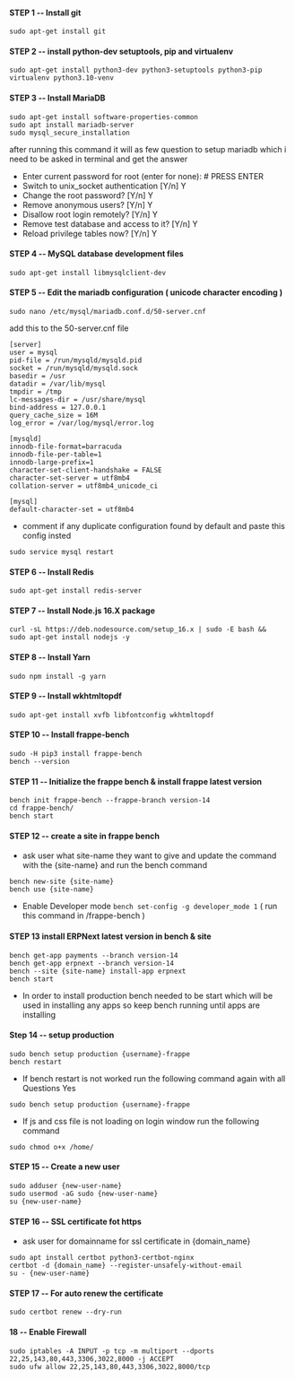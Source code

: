 #### STEP 1 -- Install git
```
sudo apt-get install git
```
#### STEP 2 -- install python-dev setuptools, pip and virtualenv
```
sudo apt-get install python3-dev python3-setuptools python3-pip virtualenv python3.10-venv
```
#### STEP 3 -- Install MariaDB
```
sudo apt-get install software-properties-common
sudo apt install mariadb-server
sudo mysql_secure_installation
```
after running this command it will as few question to setup mariadb which i need to be asked in terminal and get the answer
- Enter current password for root (enter for none): # PRESS ENTER
- Switch to unix_socket authentication [Y/n] Y
- Change the root password? [Y/n] Y
- Remove anonymous users? [Y/n] Y
- Disallow root login remotely? [Y/n] Y
- Remove test database and access to it? [Y/n] Y
- Reload privilege tables now? [Y/n] Y
#### STEP 4 -- MySQL database development files
```
sudo apt-get install libmysqlclient-dev
```
#### STEP 5 -- Edit the mariadb configuration ( unicode character encoding )
```
sudo nano /etc/mysql/mariadb.conf.d/50-server.cnf
```
add this to the 50-server.cnf file
```
[server]
user = mysql
pid-file = /run/mysqld/mysqld.pid
socket = /run/mysqld/mysqld.sock
basedir = /usr
datadir = /var/lib/mysql
tmpdir = /tmp
lc-messages-dir = /usr/share/mysql
bind-address = 127.0.0.1
query_cache_size = 16M
log_error = /var/log/mysql/error.log

[mysqld]
innodb-file-format=barracuda
innodb-file-per-table=1
innodb-large-prefix=1
character-set-client-handshake = FALSE
character-set-server = utf8mb4
collation-server = utf8mb4_unicode_ci
 
[mysql]
default-character-set = utf8mb4
```
- comment if any duplicate configuration found by default and paste this config insted
```
sudo service mysql restart
```
#### STEP 6 -- Install Redis
```
sudo apt-get install redis-server
```
#### STEP 7 -- Install Node.js 16.X package
```
curl -sL https://deb.nodesource.com/setup_16.x | sudo -E bash &&
sudo apt-get install nodejs -y
```
#### STEP 8 -- Install Yarn
```
sudo npm install -g yarn
```
#### STEP 9 -- Install wkhtmltopdf
```
sudo apt-get install xvfb libfontconfig wkhtmltopdf
```
#### STEP 10 -- Install frappe-bench
```
sudo -H pip3 install frappe-bench
bench --version
```
#### STEP 11 -- Initialize the frappe bench & install frappe latest version
```
bench init frappe-bench --frappe-branch version-14
cd frappe-bench/
bench start
```
#### STEP 12 -- create a site in frappe bench
- ask user what site-name they want to give and update the command with the {site-name} and run the bench command
```
bench new-site {site-name}
bench use {site-name}
```
- Enable Developer mode ```bench set-config -g developer_mode 1``` ( run this command in /frappe-bench )
#### STEP 13 install ERPNext latest version in bench & site
```
bench get-app payments --branch version-14
bench get-app erpnext --branch version-14
bench --site {site-name} install-app erpnext
bench start
```
- In order to install production bench needed to be start which will be used in installing any apps so keep bench running until apps are installing

#### Step 14 -- setup production
```
sudo bench setup production {username}-frappe
bench restart
```
- If bench restart is not worked run the following command again with all Questions Yes
```
sudo bench setup production {username}-frappe
```
- If js and css file is not loading on login window run the following command
```
sudo chmod o+x /home/
```
#### STEP 15 -- Create a new user
```
sudo adduser {new-user-name}
sudo usermod -aG sudo {new-user-name}
su {new-user-name}
```
#### STEP 16 -- SSL certificate fot https
- ask user for domainname for ssl certificate in {domain_name}
```
sudo apt install certbot python3-certbot-nginx
certbot -d {domain_name} --register-unsafely-without-email
su - {new-user-name}
```
#### STEP 17 -- For auto renew the certificate
```
sudo certbot renew --dry-run
```

#### 18 -- Enable Firewall
```
sudo iptables -A INPUT -p tcp -m multiport --dports 22,25,143,80,443,3306,3022,8000 -j ACCEPT
sudo ufw allow 22,25,143,80,443,3306,3022,8000/tcp
```
